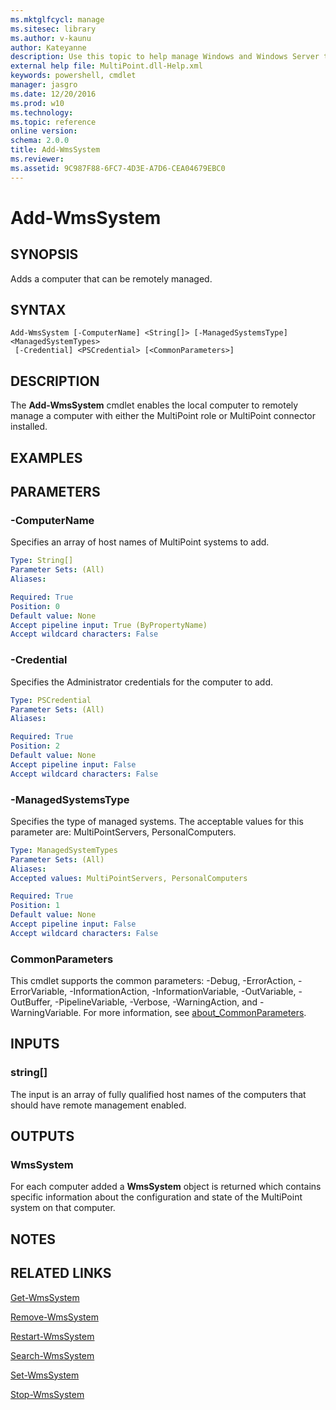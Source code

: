 ```yaml
---
ms.mktglfcycl: manage
ms.sitesec: library
ms.author: v-kaunu
author: Kateyanne
description: Use this topic to help manage Windows and Windows Server technologies with Windows PowerShell.
external help file: MultiPoint.dll-Help.xml
keywords: powershell, cmdlet
manager: jasgro
ms.date: 12/20/2016
ms.prod: w10
ms.technology: 
ms.topic: reference
online version: 
schema: 2.0.0
title: Add-WmsSystem
ms.reviewer:
ms.assetid: 9C987F88-6FC7-4D3E-A7D6-CEA04679EBC0
---
```


# Add-WmsSystem

## SYNOPSIS
Adds a computer that can be remotely managed.

## SYNTAX

```
Add-WmsSystem [-ComputerName] <String[]> [-ManagedSystemsType] <ManagedSystemTypes>
 [-Credential] <PSCredential> [<CommonParameters>]
```

## DESCRIPTION
The **Add-WmsSystem** cmdlet enables the local computer to remotely manage a computer with either the MultiPoint role or MultiPoint connector installed.

## EXAMPLES


## PARAMETERS

### -ComputerName
Specifies an array of host names of MultiPoint systems to add.

```yaml
Type: String[]
Parameter Sets: (All)
Aliases: 

Required: True
Position: 0
Default value: None
Accept pipeline input: True (ByPropertyName)
Accept wildcard characters: False
```

### -Credential
Specifies the Administrator credentials for the computer to add.

```yaml
Type: PSCredential
Parameter Sets: (All)
Aliases: 

Required: True
Position: 2
Default value: None
Accept pipeline input: False
Accept wildcard characters: False
```

### -ManagedSystemsType
Specifies the type of managed systems.
The acceptable values for this parameter are: MultiPointServers, PersonalComputers.

```yaml
Type: ManagedSystemTypes
Parameter Sets: (All)
Aliases: 
Accepted values: MultiPointServers, PersonalComputers

Required: True
Position: 1
Default value: None
Accept pipeline input: False
Accept wildcard characters: False
```

### CommonParameters
This cmdlet supports the common parameters: -Debug, -ErrorAction, -ErrorVariable, -InformationAction, -InformationVariable, -OutVariable, -OutBuffer, -PipelineVariable, -Verbose, -WarningAction, and -WarningVariable. For more information, see [about_CommonParameters](http://go.microsoft.com/fwlink/?LinkID=113216).

## INPUTS

### string[]
The input is an array of fully qualified host names of the computers that should have remote management enabled.

## OUTPUTS

### WmsSystem
For each computer added a **WmsSystem** object is returned which contains specific information about the configuration and state of the MultiPoint system on that computer.

## NOTES

## RELATED LINKS

[Get-WmsSystem](./Get-WmsSystem.md)

[Remove-WmsSystem](./Remove-WmsSystem.md)

[Restart-WmsSystem](./Restart-WmsSystem.md)

[Search-WmsSystem](./Search-WmsSystem.md)

[Set-WmsSystem](./Set-WmsSystem.md)

[Stop-WmsSystem](./Stop-WmsSystem.md)

